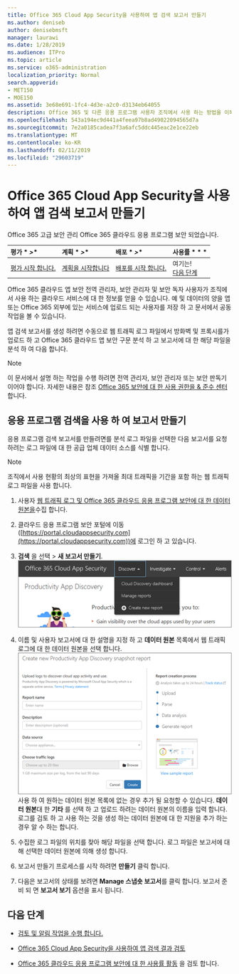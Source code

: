 ```yaml
---
title: Office 365 Cloud App Security을 사용하여 앱 검색 보고서 만들기
ms.author: deniseb
author: denisebmsft
manager: laurawi
ms.date: 1/28/2019
ms.audience: ITPro
ms.topic: article
ms.service: o365-administration
localization_priority: Normal
search.appverid:
- MET150
- MOE150
ms.assetid: 3e68e691-1fc4-4d3e-a2c0-d3134eb64055
description: Office 365 및 다른 응용 프로그램 사용자 조직에서 사용 하는 방법을 이해할 수 있도록 하는 Office 365 클라우드 앱 보안이 포함 된 보고서를 만듭니다.
ms.openlocfilehash: 543a194ec9d441a4feea97b8ad49022094565d7a
ms.sourcegitcommit: 7e2a0185cadea7f3a6afc5ddc445eac2e1ce22eb
ms.translationtype: MT
ms.contentlocale: ko-KR
ms.lasthandoff: 02/11/2019
ms.locfileid: "29603719"
---
```

# <a name="create-app-discovery-reports-using-office-365-cloud-app-security"></a>Office 365 Cloud App Security을 사용하여 앱 검색 보고서 만들기

Office 365 고급 보안 관리 Office 365 클라우드 응용 프로그램 보안 되었습니다.
  
|평가 * *\>**|계획 * *\>**|배포 * *\>**|사용률 * * *|
|:-----|:-----|:-----|:-----|
|[평가 시작 합니다.](office-365-cas-overview.md) <br/> |[계획을 시작합니다](get-ready-for-office-365-cas.md) <br/> |[배포를 시작 합니다.](turn-on-office-365-cas.md) <br/> |여기는!  <br/> [다음 단계](#next-steps) <br/> |
   
Office 365 클라우드 앱 보안 전역 관리자, 보안 관리자 및 보안 독자 사용자가 조직에서 사용 하는 클라우드 서비스에 대 한 정보를 얻을 수 있습니다. 예 및 데이터의 양을 앱 또는 Office 365 외부에 있는 서비스에 업로드 되는 사용자를 저장 하 고 문서에서 공동 작업을 볼 수 있습니다.
  
앱 검색 보고서를 생성 하려면 수동으로 웹 트래픽 로그 파일에서 방화벽 및 프록시를가 업로드 하 고 Office 365 클라우드 앱 보안 구문 분석 하 고 보고서에 대 한 해당 파일을 분석 하 여 다음 합니다.
  
> [!NOTE]
> 이 문서에서 설명 하는 작업을 수행 하려면 전역 관리자, 보안 관리자 또는 보안 판독기 이어야 합니다. 자세한 내용은 참조 [Office 365 보안에 대 한 사용 권한을 &amp; 준수 센터](permissions-in-the-security-and-compliance-center.md)합니다. 
  
## <a name="create-a-report-with-app-discovery"></a>응용 프로그램 검색을 사용 하 여 보고서 만들기

응용 프로그램 검색 보고서를 만들려면를 분석 로그 파일을 선택한 다음 보고서를 요청 하려는 로그 파일에 대 한 공급 업체 데이터 소스를 식별 합니다.
  
> [!NOTE]
> 조직에서 사용 현황의 최상의 표현을 가져올 최대 트래픽을 기간을 포함 하는 웹 트래픽 로그 파일을 사용 합니다. 
  
1. 사용자 [웹 트래픽 로그 및 Office 365 클라우드 응용 프로그램 보안에 대 한 데이터 원본을](web-traffic-logs-and-data-sources-for-ocas.md)수집 합니다.
    
2. 클라우드 응용 프로그램 보안 포털에 이동 ([https://portal.cloudappsecurity.com](https://portal.cloudappsecurity.com))에 로그인 하 고 있습니다. 
       
3. **검색** 을 선택 \> **새 보고서 만들기**. <br>![Office 365 CAS 포털에서 검색을 선택](media/73b5299f-94b5-49dd-a00f-154d188eb2c5.png)<br>
  
4. 이름 및 사용자 보고서에 대 한 설명을 지정 하 고 **데이터 원본** 목록에서 웹 트래픽 로그에 대 한 데이터 원본을 선택 합니다. <br>![O365 CA에서 검색을 선택 \> 새 보고서 만들기](media/22e660f0-5eb2-49fa-9fea-f88a5809a07b.png)<br>사용 하 여 원하는 데이터 원본 목록에 없는 경우 추가 될 요청할 수 있습니다. **데이터 원본**대 한 **기타** 를 선택 하 고 업로드 하려는 데이터 원본의 이름을 입력 합니다. 로그를 검토 하 고 사용 하는 것을 생성 하는 데이터 원본에 대 한 지원을 추가 하는 경우 알 수 하는 합니다. 
  
5. 수집한 로그 파일의 위치를 찾아 해당 파일을 선택 합니다. 로그 파일은 보고서에 대해 선택한 데이터 원본에 의해 생성 합니다.
    
6. 보고서 만들기 프로세스를 시작 하려면 **만들기** 클릭 합니다. 
    
7. 다음은 보고서의 상태를 보려면 **Manage 스냅숏 보고서**를 클릭 합니다. 보고서 준비 되 면 **보고서 보기** 옵션을 표시 됩니다. 
    
## <a name="next-steps"></a>다음 단계

- [검토 및 알림 작업을 수행 합니다.](review-office-365-cas-alerts.md)
    
- [Office 365 Cloud App Security을 사용하여 앱 검색 결과 검토](review-app-discovery-findings-in-ocas.md)
    
- [Office 365 클라우드 응용 프로그램 보안에 대 한 사용률 활동](utilization-activities-for-ocas.md) 을 검토 합니다.
    

